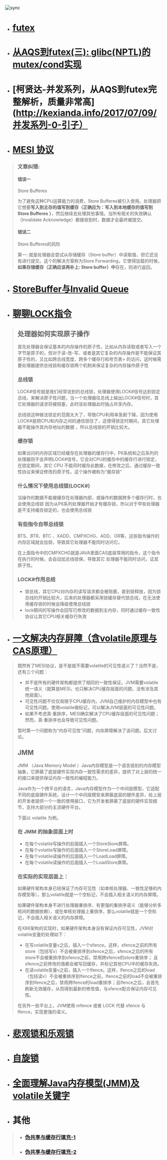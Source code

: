 ![sync](README.assets/sync.png)

- # [ futex ](https://www.cnblogs.com/yysblog/archive/2012/11/03/2752728.html)
- # [从AQS到futex(三): glibc(NPTL)的mutex/cond实现](http://kexianda.info/2017/08/17/%E5%B9%B6%E5%8F%91%E7%B3%BB%E5%88%97-5-%E4%BB%8EAQS%E5%88%B0futex%E4%B8%89-glibc-NPTL-%E7%9A%84mutex-cond%E5%AE%9E%E7%8E%B0/) 
- # [柯贤达-并发系列，从AQS到futex完整解析，质量非常高](http://kexianda.info/2017/07/09/并发系列-0-引子）
- # [MESI 协议](https://www.cnblogs.com/yanlong300/p/8986041.html)
> ### 文章纠错: 
> 
> #### 错误一
> Store Bufferes
> 
> 为了避免这种CPU运算能力的浪费，Store Bufferes被引入使用。处理器把它想要**写入到主存的值写到缓存（正确应为：写入到本地缓存的值写到 Store Bufferes ）**，然后继续去处理其他事情。当所有相关的失效确认（Invalidate Acknowledge）都接收到时，数据才会最终被提交。
> 
> #### 错误二
> Store Bufferes的风险
> 
> 第一: 就是处理器会尝试从存储缓存（Store buffer）中读取值，但它还没有进行提交。这个的解决方案称为Store Forwarding，它使得加载的时候，**如果存储缓存（正确应该再补上: Store buffer）中**存在，则进行返回。
> 
- # [StoreBuffer与Invalid Queue](https://blog.csdn.net/wll1228/article/details/107775976)
- # [聊聊LOCK指令](https://albk.tech/%E8%81%8A%E8%81%8ACPU%E7%9A%84LOCK%E6%8C%87%E4%BB%A4.html)
> ## 处理器如何实现原子操作
> 首先处理器会保证基本的内存操作的原子性，比如从内存读取或者写入一个字节是原子的，但对于读-改-写、或者是其它复杂的内存操作是不能保证其原子性的，又比如跨总线宽度、跨多个缓存行和夸页表> 的访问，这时候需要处理器提供总线锁和缓存锁两个机制来保证复杂的内存操作原子性
> 
> ### 总线锁
> LOCK#信号就是我们经常说到的总线锁，处理器使用LOCK#信号达到锁定总线，来解决原子性问题，当一个处理器往总线上输出LOCK#信号时，其它处理器的请求将被阻塞，此时该处理器此时独占共享内存。
> 
> 总线锁这种做法锁定的范围太大了，导致CPU利用率急剧下降，因为使用LOCK#是把CPU和内存之间的通信锁住了，这使得锁定时期间，其它处理器不能操作其内存地址的数据 ，所以总线锁的开销比较大。
> 
> ### 缓存锁
> 如果访问的内存区域已经缓存在处理器的缓存行中，P6系统和之后系列的处理器则不会声明LOCK#信号，它会对CPU的缓存中的缓存行进行锁定，在锁定期间，其它 CPU 不能同时缓存此数据，在修改之后，通过缓存一致性协议来保证修改的原子性，这个操作被称为“缓存锁”
> 
> ### 什么情况下使用总线锁(LOCK#)
> 当操作的数据不能被缓存在处理器内部，或操作的数据跨多个缓存行时，也会使用总线锁
> 因为从P6系列处理器开始才有缓存锁，所以对于早些处理器是不支持缓存锁定的，也会使用总线锁
> 
> ### 有些指令自带总线锁
> BTS、BTR、BTC 、XADD、CMPXCHG、ADD、OR等，这些指令操作的内存区域就会加锁，导致其它处理器不能同时访问它。
> 
> 在上面指令中的CMPXCHG就是JAVA里面CAS底层常用的指令，这个指令在执行的时候，会自动加总线锁保，导致其它 处理器不能同时访问，证其原子性。
> 
> ### LOCK#作用总结
> - 锁总线，其它CPU对内存的读写请求都会被阻塞，直到锁释放，因为锁总线的开销比较大，后来的处理器都采用锁缓存替代锁总线，在无法使用缓存锁的时候会降级使用总线锁
> - lock期间的写操作会回写已修改的数据到主内存，同时通过缓存一致性协议让其它CPU相关缓存行失效

- # [一文解决内存屏障（含volatile原理与CAS原理）](https://monkeysayhi.github.io/2017/12/28/%E4%B8%80%E6%96%87%E8%A7%A3%E5%86%B3%E5%86%85%E5%AD%98%E5%B1%8F%E9%9A%9C/)
> 既然有了MESI协议，是不是就不需要volatile的可见性语义了？当然不是，还有三个问题：
>
> - 并不是所有的硬件架构都提供了相同的一致性保证，JVM需要volatile统一语义（就算是MESI，也只解决CPU缓存层面的问题，没有涉及其他层面）。
> - 可见性问题不仅仅局限于CPU缓存内，JVM自己维护的内存模型中也有可见性问题。使用volatile做标记，可以解决JVM层面的可见性问题。
> - 如果不考虑真·重排序，MESI确实解决了CPU缓存层面的可见性问题；然而，真·重排序也会导致可见性问题。
> 
> 暂时第一个问题称为“内存可见性”问题，内存屏障解决了该问题。后文讨论。
> ## JMM
> JMM （Java Memory Model ）Java内存模型是一个语言级别的内存模型抽象，它屏蔽了底层硬件实现内存一致性需求的差异，提供了对上层的统一的接口来提供保证内存一致性的编程能力。
> 
> Java作为一个跨平台的语言，Java内存模型作为一个中间层模型，它适配不同的底层硬件系统，设计一个中间层模型来屏蔽底层的硬件差异，给上层的开发者提供一个一致的使用接口，它为开发者屏蔽了底层的硬件实现细节，支持大部分的主流硬件平台。
> 
> 下面以 volatile 为例。
> 
> ### 在 JMM 的抽象层面上时 
> - 在每个volatile写操作的前面插入一个StoreStore屏障。
> - 在每个volatile写操作的后面插入一个StoreLoad屏障。
> - 在每个volatile读操作的后面插入一个LoadLoad屏障。
> - 在每个volatile读操作的后面插入一个LoadStore屏障。
> 
> ### 在实际的实现层面上：
> 
> 如果硬件架构本身已经保证了内存可见性（如单核处理器、一致性足够的内存模型等），那么volatile就是一个空标记，不会插入相关语义的内存屏障。
> 
> 如果硬件架构本身不进行处理器重排序、有更强的重排序语义（能够分析多核间的数据依赖）、或在单核处理器上重排序，那么volatile就是一个空标记，不会插入相关语义的内存屏障。
> 
> 在X86架构的实现时，如果硬件架构本身没有保证内存可见性，JVM对volatile变量的处理如下：
> 
> - 在写volatile变量v之后，插入一个sfence。这样，sfence之前的所有store（包括写v）不会被重排序到sfence之后，sfence之后的所有store不会被重排序到sfence之前，禁用跨sfence的store重排序； 且sfence之前修改的值都会被写回缓存，并标记其他CPU中的缓存失效。
> - 在读volatile变量v之前，插入一个lfence。这样，lfence之后的load（包括读v）不会被重排序到lfence之前，lfence之前的load不会被重排序到lfence之后，禁用跨lfence的load重排序；且lfence之后，会首先刷新无效缓存，从而得到最新的修改值，与sfence配合保证内存可见性。
> 
> 在另外一些平台上，JVM使用 mfence 或者 LOCK 代替 sfence 与 lfence，实现更强的语义。

- # [悲观锁和乐观锁](https://mp.weixin.qq.com/s?__biz=MzkwMDE1MzkwNQ==&mid=2247496062&idx=1&sn=c04e0b83f38c45d06538ebac69529ee1&source=41#wechat_redirect)
- # [自旋锁](https://www.cnblogs.com/cxuanBlog/p/11679883.html)
- # [全面理解Java内存模型(JMM)及volatile关键字](https://blog.csdn.net/javazejian/article/details/72772461?spm=1001.2014.3001.5506)
- # 其他
> - ### [伪共享与缓存行填充-1](https://blog.csdn.net/qq_27680317/article/details/78486220)
> - ### [伪共享与缓存行填充-2](https://blog.51cto.com/u_13561855/4035624)

